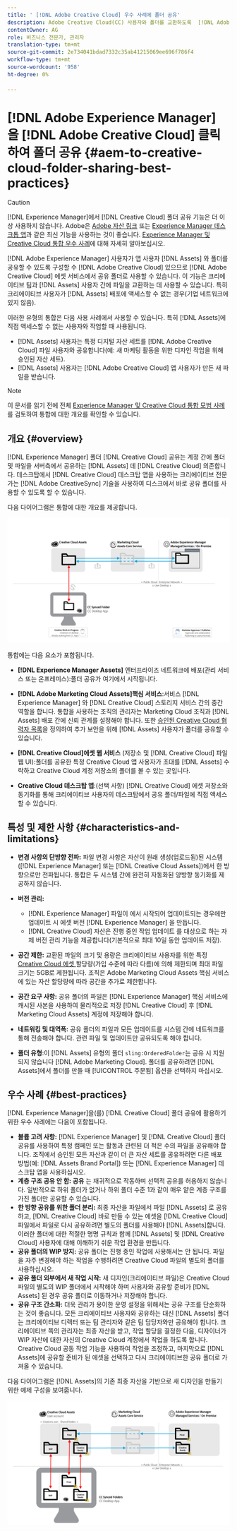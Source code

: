 ```yaml
---
title: ' [!DNL Adobe Creative Cloud] 우수 사례에 폴더 공유'
description: Adobe Creative Cloud(CC) 사용자와 폴더를 교환하도록  [!DNL Adobe Experience Manager] to allow users in [!DNL Experience Manager Assets] 을 구성합니다.
contentOwner: AG
role: 비즈니스 전문가, 관리자
translation-type: tm+mt
source-git-commit: 2e734041bdad7332c35ab41215069ee696f786f4
workflow-type: tm+mt
source-wordcount: '958'
ht-degree: 0%

---
```



# [!DNL Adobe Experience Manager] 을  [!DNL Adobe Creative Cloud] 클릭하여 폴더 공유  {#aem-to-creative-cloud-folder-sharing-best-practices}

>[!CAUTION]
>
>[!DNL Experience Manager]에서 [!DNL Creative Cloud] 폴더 공유 기능은 더 이상 사용하지 않습니다. Adobe은 [Adobe 자산 링크](https://helpx.adobe.com/enterprise/admin-guide.html/enterprise/using/adobe-asset-link.ug.html) 또는 [Experience Manager 데스크톱 앱](https://experienceleague.adobe.com/docs/experience-manager-desktop-app/using/using.html)과 같은 최신 기능을 사용하는 것이 좋습니다. [Experience Manager 및 Creative Cloud 통합 우수 사례](/help/assets/aem-cc-integration-best-practices.md)에 대해 자세히 알아보십시오.

[!DNL Adobe Experience Manager] 사용자가 앱 사용자 [!DNL Assets] 와 폴더를 공유할 수 있도록 구성할 수  [!DNL Adobe Creative Cloud] 있으므로  [!DNL Adobe Creative Cloud] 에셋 서비스에서 공유 폴더로 사용할 수 있습니다. 이 기능은 크리에이티브 팀과 [!DNL Assets] 사용자 간에 파일을 교환하는 데 사용할 수 있습니다. 특히 크리에이티브 사용자가 [!DNL Assets] 배포에 액세스할 수 없는 경우(기업 네트워크에 있지 않음).

이러한 유형의 통합은 다음 사용 사례에서 사용할 수 있습니다. 특히 [!DNL Assets]에 직접 액세스할 수 없는 사용자와 작업할 때 사용됩니다.

* [!DNL Assets] 사용자는 특정 디지털 자산 세트를  [!DNL Adobe Creative Cloud] 파일 사용자와 공유합니다(예: 새 마케팅 활동을 위한 디자인 작업을 위해 승인된 자산 세트).
* [!DNL Assets] 사용자는  [!DNL Adobe Creative Cloud] 앱 사용자가 만든 새 파일을 받습니다.

>[!NOTE]
>
>이 문서를 읽기 전에 전체 [Experience Manager 및 Creative Cloud 통합 모범 사례](/help/assets/aem-cc-integration-best-practices.md)를 검토하여 통합에 대한 개요를 확인할 수 있습니다.

## 개요 {#overview}

[!DNL Experience Manager] 폴더  [!DNL Creative Cloud] 공유는 계정 간에 폴더 및 파일을 서버측에서 공유하는  [!DNL Assets] 데  [!DNL Creative Cloud] 의존합니다. 데스크탑에서 [!DNL Creative Cloud] 데스크탑 앱을 사용하는 크리에이티브 전문가는 [!DNL Adobe CreativeSync] 기술을 사용하여 디스크에서 바로 공유 폴더를 사용할 수 있도록 할 수 있습니다.

다음 다이어그램은 통합에 대한 개요를 제공합니다.

![chlimage_1-179](assets/chlimage_1-406.png)

통합에는 다음 요소가 포함됩니다.

* **[!DNL Experience Manager Assets]** 엔터프라이즈 네트워크에 배포(관리 서비스 또는 온프레미스):폴더 공유가 여기에서 시작됩니다.
* **[!DNL Adobe Marketing Cloud Assets]핵심 서비스**:서비스 [!DNL Experience Manager] 와  [!DNL Creative Cloud] 스토리지 서비스 간의 중간 역할을 합니다. 통합을 사용하는 조직의 관리자는 Marketing Cloud 조직과 [!DNL Assets] 배포 간에 신뢰 관계를 설정해야 합니다. 또한 [승인된 Creative Cloud 협력자 목록](https://experienceleague.adobe.com/docs/core-services/interface/assets/t-admin-add-cc-user.html)을 정의하여 추가 보안을 위해 [!DNL Assets] 사용자가 폴더를 공유할 수 있습니다.

* **[!DNL Creative Cloud]에셋 웹 서비스** (저장소 및  [!DNL Creative Cloud] 파일 웹 UI):폴더를 공유한 특정 Creative Cloud 앱 사용자가 초대를  [!DNL Assets] 수락하고 Creative Cloud 계정 저장소의 폴더를 볼 수 있는 곳입니다.
* **Creative Cloud 데스크탑 앱**:(선택 사항)  [!DNL Creative Cloud] 에셋 저장소와 동기화를 통해 크리에이티브 사용자의 데스크탑에서 공유 폴더/파일에 직접 액세스할 수 있습니다.

## 특성 및 제한 사항 {#characteristics-and-limitations}

* **변경 사항의 단방향 전파:** 파일 변경 사항은 자산이 원래 생성(업로드됨)된 시스템([!DNL Experience Manager] 또는  [!DNL Creative Cloud Assets])에서 한 방향으로만 전파됩니다. 통합은 두 시스템 간에 완전히 자동화된 양방향 동기화를 제공하지 않습니다.
* **버전 관리:**

   * [!DNL Experience Manager] 파일이 에서 시작되어 업데이트되는 경우에만 업데이트 시 에셋 버전 [!DNL Experience Manager] 을 만듭니다.
   * [!DNL Creative Cloud] 자산은 진행 중인 작업 업데이트 [ ](https://helpx.adobe.com/creative-cloud/help/versioning-faq.html) 를 대상으로 하는 자체 버전 관리 기능을 제공합니다(기본적으로 최대 10일 동안 업데이트 저장).

* **공간 제한:** 교환된 파일의 크기 및 용량은 크리에이티브 사용자를 위한 특정  [Creative Cloud 에셋 ](https://helpx.adobe.com/creative-cloud/kb/file-storage-quota.html) 할당량(가입 수준에 따라 다름)에 의해 제한되며 최대 파일 크기는 5GB로 제한됩니다. 조직은 Adobe Marketing Cloud Assets 핵심 서비스에 있는 자산 할당량에 따라 공간을 추가로 제한합니다.

* **공간 요구 사항:** 공유 폴더의 파일은  [!DNL Experience Manager] 핵심 서비스에 캐시된 사본을 사용하여 물리적으로 저장  [!DNL Creative Cloud] 후  [!DNL Marketing Cloud Assets] 계정에 저장해야 합니다.
* **네트워킹 및 대역폭:** 공유 폴더의 파일과 모든 업데이트를 시스템 간에 네트워크를 통해 전송해야 합니다. 관련 파일 및 업데이트만 공유되도록 해야 합니다.
* **폴더 유형**:이  [!DNL Assets] 유형의 폴더 `sling:OrderedFolder`는 공유 시 지원되지 않습니다 [!DNL Adobe Marketing Cloud]. 폴더를 공유하려면 [!DNL Assets]에서 폴더를 만들 때 [!UICONTROL 주문됨] 옵션을 선택하지 마십시오.

## 우수 사례 {#best-practices}

[!DNL Experience Manager]을(를) [!DNL Creative Cloud] 폴더 공유에 활용하기 위한 우수 사례에는 다음이 포함됩니다.

* **볼륨 고려 사항:** [!DNL Experience Manager] 및  [!DNL Creative Cloud] 폴더 공유를 사용하여 특정 캠페인 또는 활동과 관련된 더 적은 수의 파일을 공유해야 합니다. 조직에서 승인된 모든 자산과 같이 더 큰 자산 세트를 공유하려면 다른 배포 방법(예: [!DNL Assets Brand Portal]) 또는 [!DNL Experience Manager] 데스크탑 앱을 사용하십시오.
* **계층 구조 공유 안 함: 공유** 는 재귀적으로 작동하며 선택적 공유를 허용하지 않습니다. 일반적으로 하위 폴더가 없거나 하위 폴더 수준 1과 같이 매우 얕은 계층 구조를 가진 폴더만 공유할 수 있습니다.
* **한 방향 공유를 위한 폴더 분리:** 최종 자산을 파일에서 파일 [!DNL Assets] 로 공유하고,  [!DNL Creative Cloud] 바로 만들 수 있는 에셋을  [!DNL Creative Cloud] 파일에서 파일로 다시 공유하려면 별도의 폴더를 사용해야  [!DNL Assets]합니다. 이러한 폴더에 대한 적절한 명명 규칙과 함께 [!DNL Assets] 및 [!DNL Creative Cloud] 사용자에 대해 이해하기 쉬운 작업 환경을 만듭니다.
* **공유 폴더의 WIP 방지:** 공유 폴더는 진행 중인 작업에 사용해서는 안 됩니다. 파일을 자주 변경해야 하는 작업을 수행하려면 Creative Cloud 파일의 별도의 폴더를 사용하십시오.
* **공유 폴더 외부에서 새 작업 시작:** 새 디자인(크리에이티브 파일)은 Creative Cloud 파일의 별도의 WIP 폴더에서 시작해야 하며 사용자와 공유할 준비가  [!DNL Assets] 된 경우 공유 폴더로 이동하거나 저장해야 합니다.
* **공유 구조 간소화:** 더욱 관리가 용이한 운영 설정을 위해서는 공유 구조를 단순화하는 것이 좋습니다. 모든 크리에이티브 사용자와 공유하는 대신 [!DNL Assets] 폴더는 크리에이티브 디렉터 또는 팀 관리자와 같은 팀 담당자와만 공유해야 합니다. 크리에이티브 쪽의 관리자는 최종 자산을 받고, 작업 할당을 결정한 다음, 디자이너가 WIP 자산에 대한 자신의 Creative Cloud 계정에서 작업을 하도록 합니다. Creative Cloud 공동 작업 기능을 사용하여 작업을 조정하고, 마지막으로 [!DNL Assets]에 공유할 준비가 된 에셋을 선택하고 다시 크리에이티브한 공유 폴더로 가져올 수 있습니다.

다음 다이어그램은 [!DNL Assets]의 기존 최종 자산을 기반으로 새 디자인을 만들기 위한 예제 구성을 보여줍니다.

![chlimage_1-180](assets/chlimage_1-407.png)

